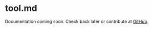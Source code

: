 # tool.md

Documentation coming soon. Check back later or contribute at [GitHub](https://github.com/arcaelas/agent).
